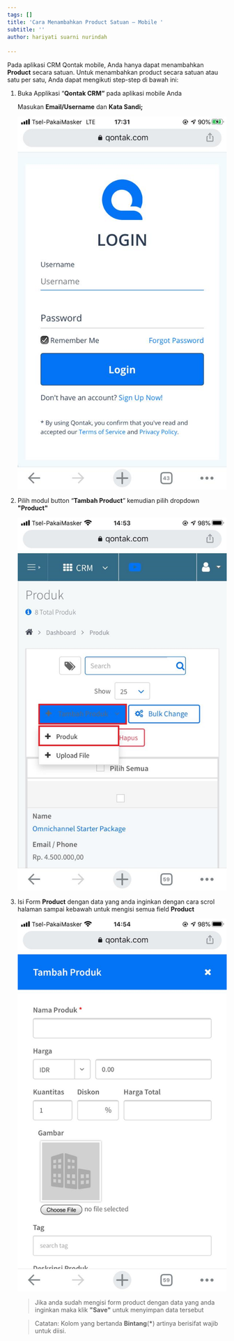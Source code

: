 ```yaml
---
tags: []
title: 'Cara Menambahkan Product Satuan – Mobile '
subtitle: ''
author: hariyati suarni nurindah

---
```

Pada aplikasi CRM Qontak mobile, Anda hanya dapat menambahkan **Product** secara satuan. Untuk menambahkan product  secara satuan atau satu per satu, Anda dapat mengikuti step-step di bawah ini:

1. Buka Applikasi “**Qontak CRM”** pada aplikasi mobile Anda

   Masukan **Email/Username** dan **Kata Sandi;**

   ![](/uploads/tambahkontak4.jpeg)
2. Pilih modul button “**Tambah Product**” kemudian pilih dropdown **"Product"**

   ![](/uploads/whatsapp-image-2021-09-27-at-14-56-53.jpeg)
3. Isi Form **Product** dengan data yang anda inginkan dengan cara scrol halaman sampai kebawah untuk mengisi semua field **Product**

   ![](/uploads/whatsapp-image-2021-09-27-at-14-56-54.jpeg)

   > Jika anda sudah mengisi form product dengan data yang anda inginkan maka klik **"Save"** untuk menyimpan data tersebut

   > Catatan: Kolom yang bertanda **Bintang**(__*__) artinya berisifat wajib untuk diisi.